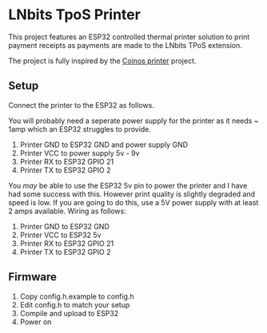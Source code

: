 # LNbits TpoS Printer

This project features an ESP32 controlled thermal printer solution to print payment receipts as payments are made to the LNbits TPoS extension.

The project is fully inspired by the [Coinos printer](coinos/coinos-printer) project.

## Setup

Connect the printer to the ESP32 as follows.

You will probably need a seperate power supply for the printer as it needs ~ 1amp which an ESP32 struggles to provide.

1. Printer GND to ESP32 GND and power supply GND
1. Printer VCC to power supply 5v - 9v
1. Printer RX to ESP32 GPIO 21
1. Printer TX to ESP32 GPIO 2

You *may* be able to use the ESP32 5v pin to power the printer and I have had some success with this. However print quality is slightly degraded and speed is low. If you are going to do this, use a 5V power supply with at least 2 amps available. Wiring as follows:

1. Printer GND to ESP32 GND
1. Printer VCC to ESP32 5v
1. Printer RX to ESP32 GPIO 21
1. Printer TX to ESP32 GPIO 2

## Firmware

1. Copy config.h.example to config.h
1. Edit config.h to match your setup
1. Compile and upload to ESP32
1. Power on